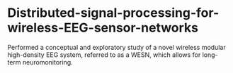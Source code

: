 # Distributed-signal-processing-for-wireless-EEG-sensor-networks
Performed a conceptual and exploratory study of a novel wireless modular high-density EEG system, referred to as a WESN, which allows for long-term neuromonitoring.
